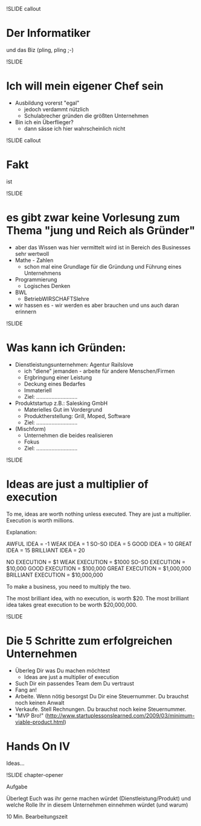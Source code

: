 !SLIDE callout

# Der Informatiker

und das Biz (pling, pling ;-)

!SLIDE

# Ich will mein eigener Chef sein

* Ausbildung vorerst "egal"
  * jedoch verdammt nützlich
  * Schulabrecher gründen die größten Unternehmen
* Bin ich ein Überflieger?
  * dann sässe ich hier wahrscheinlich nicht

!SLIDE callout

# Fakt

ist

!SLIDE

# es gibt zwar keine Vorlesung zum Thema "jung und Reich als Gründer"

* aber das Wissen was hier vermittelt wird ist in Bereich des Businesses sehr wertwoll
* Mathe - Zahlen
  * schon mal eine Grundlage für die Gründung und Führung eines Unternehmens
* Programmierung
  * Logisches Denken
* BWL
  * BetriebWIRSCHAFTSlehre
* wir hassen es - wir werden es aber brauchen und uns auch daran erinnern

!SLIDE

# Was kann ich Gründen:

* Dienstleistungsunternehmen: Agentur Railslove
  * ich "diene" jemanden - arbeite für andere Menschen/Firmen
  * Ergbringung einer Leistung
  * Deckung eines Bedarfes
  * Immateriell
  * Ziel: ...........................
* Produktstartup z.B.: Salesking GmbH
  * Materielles Gut im Vordergrund
  * Produktherstellung: Grill, Moped, Software
  * Ziel: ...........................  
* (Mischform)
  * Unternehmen die beides realisieren
  * Fokus
  * Ziel: ...........................


!SLIDE

# Ideas are just a multiplier of execution

To me, ideas are worth nothing unless executed. They are just a multiplier. Execution is worth millions.

Explanation:

AWFUL IDEA = -1
WEAK IDEA = 1
SO-SO IDEA = 5
GOOD IDEA = 10
GREAT IDEA = 15
BRILLIANT IDEA = 20

NO EXECUTION = $1
WEAK EXECUTION = $1000
SO-SO EXECUTION = $10,000
GOOD EXECUTION = $100,000
GREAT EXECUTION = $1,000,000
BRILLIANT EXECUTION = $10,000,000

To make a business, you need to multiply the two.

The most brilliant idea, with no execution, is worth $20.
The most brilliant idea takes great execution to be worth $20,000,000.

!SLIDE

# Die 5 Schritte zum erfolgreichen Unternehmen

* Überleg Dir was Du machen möchtest
  * Ideas are just a multiplier of execution
* Such Dir ein passendes Team dem Du vertraust
* Fang an!
* Arbeite. Wenn nötig besorgst Du Dir eine Steuernummer. Du brauchst noch keinen Anwalt
* Verkaufe. Stell Rechnungen. Du brauchst noch keine Steuernummer.
* "MVP Bro!" (http://www.startuplessonslearned.com/2009/03/minimum-viable-product.html)

# Hands On IV

Ideas...

!SLIDE chapter-opener

Aufgabe

Überlegt Euch was ihr gerne machen würdet (Dienstleistung/Produkt) und welche Rolle Ihr in diesem Unternehmen einnehmen würdet (und warum)

10 Min. Bearbeitungszeit